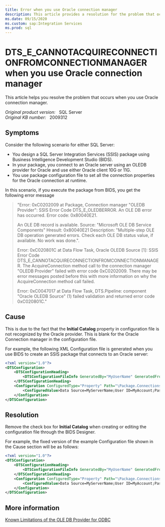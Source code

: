 ```yaml
---
title: Error when you use Oracle connection manager
description: This article provides a resolution for the problem that occurs when you use Oracle connection manager.
ms.date: 09/15/2020
ms.custom: sap:Integration Services
ms.prod: sql
---
```

# DTS_E_CANNOTACQUIRECONNECTIONFROMCONNECTIONMANAGER when you use Oracle connection manager

This article helps you resolve the problem that occurs when you use Oracle connection manager.

_Original product version:_ &nbsp; SQL Server  
_Original KB number:_ &nbsp; 2009312

## Symptoms

Consider the following scenario for either SQL Server:

- You design a SQL Server Integration Services (SSIS) package using Business Intelligence Development Studio (BIDS).
- In your package, you connect to an Oracle server using an OLEDB provider for Oracle and use either Oracle client 10G or 11G.
- You use package configuration file to set all the connection properties for the Oracle connection at runtime.

In this scenario, if you execute the package from BIDS, you get the following error message

> "Error: 0xC0202009 at Package, Connection manager "OLEDB Provider": SSIS Error Code DTS_E_OLEDBERROR. An OLE DB error has occurred. Error code: 0x80040E21.
>
> An OLE DB record is available. Source: "Microsoft OLE DB Service Components" Hresult: 0x80040E21 Description: "Multiple-step OLE DB operation generated errors. Check each OLE DB status value, if available. No work was done.".
>
> Error: 0xC020801C at Data Flow Task, Oracle OLEDB Source [1]: SSIS Error Code DTS_E_CANNOTACQUIRECONNECTIONFROMCONNECTIONMANAGER. The AcquireConnection method call to the connection manager "OLEDB Provider" failed with error code 0xC0202009. There may be error messages posted before this with more information on why the AcquireConnection method call failed.
>
> Error: 0xC0047017 at Data Flow Task, DTS.Pipeline: component "Oracle OLEDB Source" (1) failed validation and returned error code 0xC020801C."

## Cause

This is due to the fact that the **Initial Catalog** property in configuration file is not recognized by the Oracle provider. This is blank for the Oracle Connection manager in the configuration file.

For example, the following XML Configuration file is generated when you use BIDS to create an SSIS package that connects to an Oracle server:

```xml
<?xml version="1.0"?>
<DTSConfiguration>  
    <DTSConfigurationHeading>
        <DTSConfigurationFileInfo GeneratedBy="MyUserName" GeneratedFromPackageName="MyPackage" GeneratedFromPackageID="<guid>" GeneratedDate="2/22/2010 9:00:00 PM"/>
    </DTSConfigurationHeading>
    <Configuration ConfiguredType="Property" Path="\Package.Connections[MyConnectionManager].Properties[ConnectionString]" ValueType="String"> 
        <ConfiguredValue>Data Source=MyServerName;User ID=MyAccount;Password=MyPassword; **Initial Catalog=**; Provider=MSDAORA.1;Persist Security Info=True;</ConfiguredValue>
    </Configuration>
</DTSConfiguration>
```

## Resolution

Remove the check box for **Initial Catalog** when creating or editing the configuration file through the BIDS Designer.

For example, the fixed version of the example Configuration file shown in the Cause section will be as follows:

```xml
<?xml version="1.0"?>
<DTSConfiguration>  
    <DTSConfigurationHeading>
        <DTSConfigurationFileInfo GeneratedBy="MyUserName" GeneratedFromPackageName="MyPackage" GeneratedFromPackageID="<guid>" GeneratedDate="2/22/2010 9:00:00 PM"/>
    </DTSConfigurationHeading>
    <Configuration ConfiguredType="Property" Path="\Package.Connections[MyConnectionManager].Properties[ConnectionString]" ValueType="String">
        <ConfiguredValue>Data Source=MyServerName;User ID=MyAccount;Password=MyPassword;Provider=MSDAORA.1;Persist Security Info=True;</ConfiguredValue>
    </Configuration>
</DTSConfiguration>
```

## More information

[Known Limitations of the OLE DB Provider for ODBC](/previous-versions/windows/desktop/ms719628(v=vs.85))
